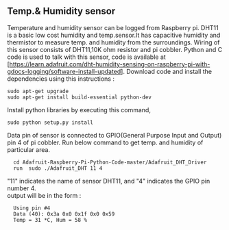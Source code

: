 ## Temp.& Humidity sensor  

Temperature and humidity sensor can be logged from Raspberry pi. DHT11 is a basic low cost humidity and temp.sensor.It has capacitive humidity and thermistor to measure temp. and humidity from the surroundings. Wiring of this sensor consists of DHT11,10K ohm resistor and pi cobbler. Python and C code is used to talk with this sensor, code is available at [https://learn.adafruit.com/dht-humidity-sensing-on-raspberry-pi-with-gdocs-logging/software-install-updated]. Download code and install the dependencies using this instructions :

	sudo apt-get upgrade
	sudo apt-get install build-essential python-dev

Install python libraries by executing this command,

	sudo python setup.py install

Data pin of sensor is connected to GPIO(General Purpose Input and Output) pin 4 of pi cobbler. Run below command to get temp. and humidity of particular area. 

      cd Adafruit-Raspberry-Pi-Python-Code-master/Adafruit_DHT_Driver 
      run  sudo ./Adafruit_DHT 11 4

"11" indicates the name of sensor DHT11, and "4" indicates the GPIO pin number 4.    
output will be in the form :

      Using pin #4
      Data (40): 0x3a 0x0 0x1f 0x0 0x59
      Temp = 31 *C, Hum = 58 %
